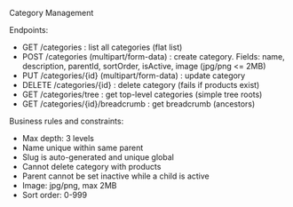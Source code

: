 Category Management

Endpoints:
- GET /categories : list all categories (flat list)
- POST /categories (multipart/form-data) : create category. Fields: name, description, parentId, sortOrder, isActive, image (jpg/png <= 2MB)
- PUT /categories/{id} (multipart/form-data) : update category
- DELETE /categories/{id} : delete category (fails if products exist)
- GET /categories/tree : get top-level categories (simple tree roots)
- GET /categories/{id}/breadcrumb : get breadcrumb (ancestors)

Business rules and constraints:
- Max depth: 3 levels
- Name unique within same parent
- Slug is auto-generated and unique global
- Cannot delete category with products
- Parent cannot be set inactive while a child is active
- Image: jpg/png, max 2MB
- Sort order: 0-999
